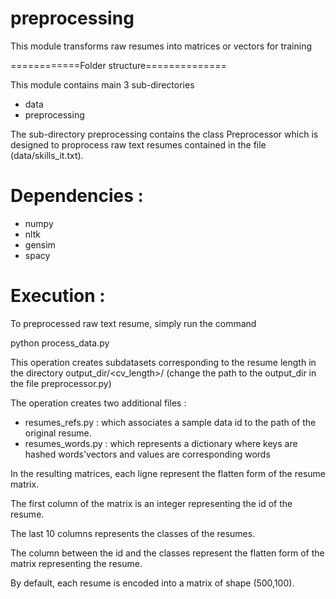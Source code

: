 # preprocessing
This module transforms raw resumes into matrices or vectors for training


============Folder structure==============

This module contains main 3 sub-directories
- data
- preprocessing

The sub-directory preprocessing contains the class Preprocessor which is designed to 
proprocess raw text resumes contained in the file (data/skills_it.txt). 

# Dependencies :
- numpy
- nltk
- gensim
- spacy

# Execution :
To preprocessed raw text resume, simply run the command 

python process_data.py

This operation creates subdatasets corresponding to the resume length in the directory output_dir/<cv_length>/ (change the path to the output_dir in the file preprocessor.py)

The operation creates two additional files :
   - resumes_refs.py : which associates a sample data id to the path of the original resume.
   - resumes_words.py : which represents a dictionary where keys are hashed words'vectors and values are corresponding words


In the resulting matrices, each ligne represent the flatten form of the resume matrix.

The first column of the matrix is an integer representing the id of the resume.

The last 10 columns represents the classes of the resumes.

The column between the id and the classes represent the flatten form of the matrix representing the resume.

By default, each resume is encoded into a matrix of shape (500,100).
